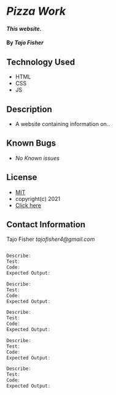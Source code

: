 # _Pizza Work_

#### _This website._

#### By _**Tajo Fisher**_

## Technology Used

* HTML 
* CSS
* JS

## Description

* A website containing information on..

## Known Bugs 

* _No Known issues_ 

## License

* [MIT](link)
* copyright(c) 2021
* [Click here](link) 

## Contact Information 

Tajo Fisher _tajofisher4@gmail.com_

```javascript

Describe:
Test:
Code:
Expected Output:

Describe:
Test:
Code:
Expected Output:

Describe:
Test:
Code:
Expected Output:

Describe:
Test:
Code:
Expected Output:

Describe:
Test:
Code:
Expected Output: